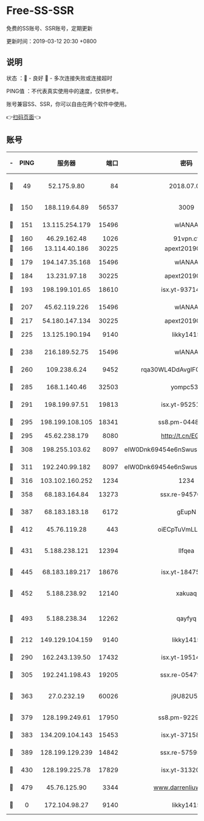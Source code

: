 # Free-SS-SSR

免费的SS账号、SSR账号，定期更新

更新时间：2019-03-12 20:30 +0800

## 说明

状态     ：🙂 - 良好 🙁 - 多次连接失败或连接超时

PING值   ：不代表真实使用中的速度，仅供参考。

账号兼容SS、SSR，你可以自由在两个软件中使用。

👉[扫码页面](https://liesauer.github.io/Free-SS-SSR/)👈

## 账号

|-|PING|服务器|端口|密码|加密方式|区域|
|:----:|:----:|:-----:|-----:|:----:|:----:|:----:|
|🙂|49|52.175.9.80|84|2018.07.07|chacha20-ietf-poly1305|HK|
|🙂|150|188.119.64.89|56537|3009|aes-256-cfb|RU|
|🙂|151|13.115.254.179|15496|wIANAA|aes-256-cfb|JP|
|🙂|160|46.29.162.48|1026|91vpn.cf|rc4-md5|RU|
|🙂|166|13.114.40.186|30225|apext2019006|chacha20|JP|
|🙂|179|194.147.35.168|15496|wIANAA|aes-256-cfb|RU|
|🙂|184|13.231.97.18|30225|apext2019006|chacha20|JP|
|🙂|193|198.199.101.65|18610|isx.yt-93714382|aes-256-cfb|US|
|🙂|207|45.62.119.226|15496|wIANAA|aes-256-cfb|US|
|🙂|217|54.180.147.134|30225|apext2019006|chacha20|KR|
|🙂|225|13.125.190.194|9140|likky1415|aes-256-cfb|KR|
|🙂|238|216.189.52.75|15496|wIANAA|aes-256-cfb|US|
|🙂|260|109.238.6.24|9452|rqa30WL4DdAvgIFG6Fs3znzTa|aes-256-cfb|FR|
|🙂|285|168.1.140.46|32503|yompc535|aes-256-cfb|AU|
|🙂|291|198.199.97.51|19813|isx.yt-95251776|aes-256-cfb|US|
|🙂|295|198.199.108.105|18341|ss8.pm-04487647|aes-256-cfb|US|
|🙂|295|45.62.238.179|8080|http://t.cn/EGJIyrl|rc4-md5|CA|
|🙂|308|198.255.103.62|8097|eIW0Dnk69454e6nSwuspv9DmS201tQ0D|aes-256-cfb|US|
|🙂|311|192.240.99.182|8097|eIW0Dnk69454e6nSwuspv9DmS201tQ0D|aes-256-cfb|US|
|🙂|316|103.102.160.252|1234|1234|rc4-md5|JP|
|🙂|358|68.183.164.84|13273|ssx.re-94570018|aes-256-cfb|US|
|🙂|387|68.183.183.18|6172|gEupN|aes-256-cfb|SG|
|🙂|412|45.76.119.28|443|oiECpTuVmLLxk4Ts|aes-256-cfb|AU|
|🙂|431|5.188.238.121|12394|llfqea|chacha20-ietf-poly1305|BR|
|🙂|445|68.183.189.217|18676|isx.yt-18475521|aes-256-cfb|SG|
|🙂|452|5.188.238.92|12140|xakuaq|chacha20-ietf-poly1305|BR|
|🙂|493|5.188.238.34|12262|qayfyq|chacha20-ietf-poly1305|BR|
|🙂|212|149.129.104.159|9140|likky1415|aes-256-cfb|HK|
|🙂|290|162.243.139.50|17432|isx.yt-19514312|aes-256-cfb|US|
|🙂|305|192.241.198.43|19205|ssx.re-05479677|aes-256-cfb|US|
|🙂|363|27.0.232.19|60026|j9U82U53|xchacha20-ietf-poly1305|HK|
|🙂|379|128.199.249.61|17950|ss8.pm-92296749|aes-256-cfb|SG|
|🙂|383|134.209.104.143|15453|isx.yt-37158015|aes-256-cfb|SG|
|🙂|389|128.199.129.239|14842|ssx.re-57595800|aes-256-cfb|SG|
|🙂|430|128.199.225.78|17829|isx.yt-31320620|aes-256-cfb|SG|
|🙂|479|45.76.125.90|3344|www.darrenliuwei.com|aes-256-cfb|AU|
|🙁|0|172.104.98.27|9140|likky1415|aes-256-cfb|JP|
